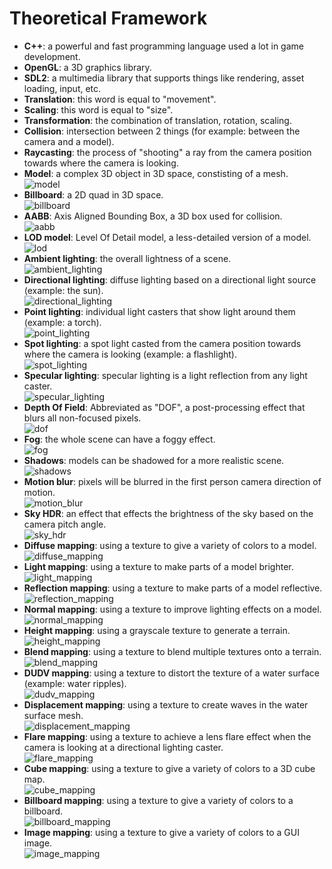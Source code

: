 # Theoretical Framework
- **C++**: a powerful and fast programming language used a lot in game development.
- **OpenGL**: a 3D graphics library.
- **SDL2**: a multimedia library that supports things like rendering, asset loading, input, etc.
- **Translation**: this word is equal to "movement".
- **Scaling**: this word is equal to "size".
- **Transformation**: the combination of translation, rotation, scaling.
- **Collision**: intersection between 2 things (for example: between the camera and a model).
- **Raycasting**: the process of "shooting" a ray from the camera position towards where the camera is looking.
- **Model**: a complex 3D object in 3D space, constisting of a mesh.  
![model](../images/model.png)
- **Billboard**: a 2D quad in 3D space.  
![billboard](../images/billboard.png)
- **AABB**: Axis Aligned Bounding Box, a 3D box used for collision.  
![aabb](../images/aabb.png)
- **LOD model**: Level Of Detail model, a less-detailed version of a model.  
![lod](../images/lod.png)
- **Ambient lighting**: the overall lightness of a scene.  
![ambient_lighting](../images/ambient_light.png)
- **Directional lighting**: diffuse lighting based on a directional light source (example: the sun).  
![directional_lighting](../images/directional_light.png)
- **Point lighting**: individual light casters that show light around them (example: a torch).  
![point_lighting](../images/point_light.png)
- **Spot lighting**: a spot light casted from the camera position towards where the camera is looking (example: a flashlight).  
![spot_lighting](../images/spot_light.png)
- **Specular lighting**: specular lighting is a light reflection from any light caster.  
![specular_lighting](../images/specular_light.png)
- **Depth Of Field**: Abbreviated as "DOF", a post-processing effect that blurs all non-focused pixels.  
![dof](../images/dof.png)
- **Fog**: the whole scene can have a foggy effect.  
![fog](../images/fog.png)
- **Shadows**: models can be shadowed for a more realistic scene.  
![shadows](../images/shadows.png)
- **Motion blur**: pixels will be blurred in the first person camera direction of motion.  
![motion_blur](../images/motion_blur.png)
- **Sky HDR**: an effect that effects the brightness of the sky based on the camera pitch angle.  
![sky_hdr](../images/sky_hdr.png)
- **Diffuse mapping**: using a texture to give a variety of colors to a model.  
![diffuse_mapping](../images/diffuse_mapping.png)
- **Light mapping**: using a texture to make parts of a model brighter.  
![light_mapping](../images/light_mapping.png)
- **Reflection mapping**: using a texture to make parts of a model reflective.  
![reflection_mapping](../images/reflection_mapping.png)
- **Normal mapping**: using a texture to improve lighting effects on a model.  
![normal_mapping](../images/normal_mapping.png)
- **Height mapping**: using a grayscale texture to generate a terrain.  
![height_mapping](../images/height_mapping.png)
- **Blend mapping**: using a texture to blend multiple textures onto a terrain.  
![blend_mapping](../images/blend_mapping.png)
- **DUDV mapping**: using a texture to distort the texture of a water surface (example: water ripples).  
![dudv_mapping](../images/dudv_mapping.png)
- **Displacement mapping**: using a texture to create waves in the water surface mesh.  
![displacement_mapping](../images/displacement_mapping.png)
- **Flare mapping**: using a texture to achieve a lens flare effect when the camera is looking at a directional lighting caster.  
![flare_mapping](../images/flare_mapping.png)
- **Cube mapping**: using a texture to give a variety of colors to a 3D cube map.  
![cube_mapping](../images/cube_mapping.png)
- **Billboard mapping**: using a texture to give a variety of colors to a billboard.  
![billboard_mapping](../images/billboard_mapping.png)
- **Image mapping**: using a texture to give a variety of colors to a GUI image.  
![image_mapping](../images/image_mapping.png)
